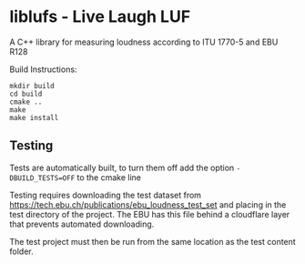 # liblufs - Live Laugh LUF
A C++ library for measuring loudness according to ITU 1770-5 and EBU R128

Build Instructions:
```
mkdir build
cd build 
cmake ..
make
make install
```

## Testing
Tests are automatically built, to turn them off add the option ```-DBUILD_TESTS=OFF``` to the cmake line

Testing requires downloading the test dataset from https://tech.ebu.ch/publications/ebu_loudness_test_set and placing in the test directory of the project. The EBU has this file behind a cloudflare layer that prevents automated downloading.

The test project must then be run from the same location as the test content folder.